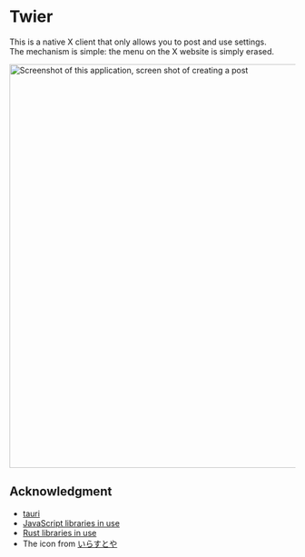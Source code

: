 # Twier
This is a native X client that only allows you to post and use settings.  
The mechanism is simple: the menu on the X website is simply erased.

<p>
  <img width="712" alt="Screenshot of this application, screen shot of creating a post" src="https://github.com/tasuren/twier/assets/45121209/1468093d-b773-4b25-ac75-7d8c19dc5dc9">
</p>

## Acknowledgment
- [tauri](https://tauri.app)
- [JavaScript libraries in use](https://github.com/tasuren/twier/tree/main/licenses/js.json)
- [Rust libraries in use](https://github.com/tasuren/twier/tree/main/licenses/rust.csv)
- The icon from [いらすとや](https://www.irasutoya.com)
